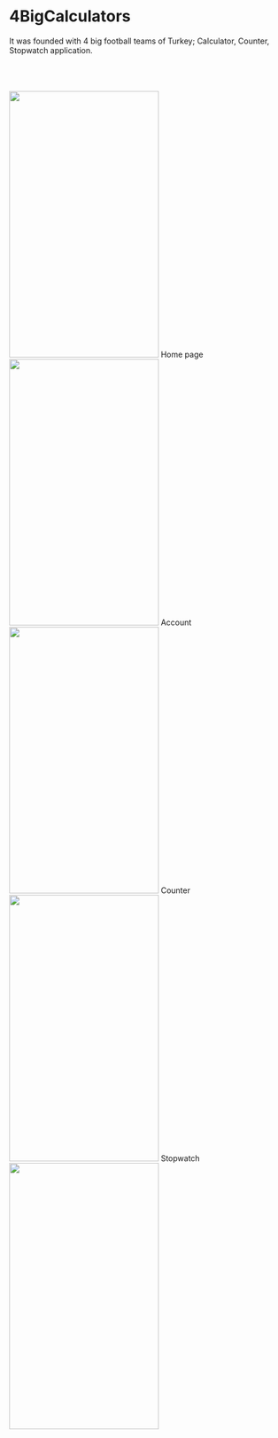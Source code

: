 # 4BigCalculators
 It was founded with 4 big football teams of Turkey; Calculator, Counter, Stopwatch application.


<br>
<br>
<br>


<img src = "https://user-images.githubusercontent.com/96310892/175812640-f8d8e84e-3bfd-40d7-8307-e875d354e7ff.png" width ="270" height="480" >
 Home page
 <img src = "https://user-images.githubusercontent.com/96310892/175812763-f8c28de0-555b-4707-8956-17aa3f25919d.png" width ="270" height="480">
 Account
 <img src = "https://user-images.githubusercontent.com/96310892/175812772-f90b821d-61ce-4215-87a9-f07281d10ede.png" width ="270" height="480" >
 Counter
 <img src = "https://user-images.githubusercontent.com/96310892/175812774-1398b6d2-0a2c-462c-a58e-72fe4631c8da.png" width ="270" height="480" >
 Stopwatch
 <img src = "https://user-images.githubusercontent.com/96310892/175812777-a1f93fa0-c75b-4e06-afa9-e3961dfb95e0.png" width ="270" height="480" >
